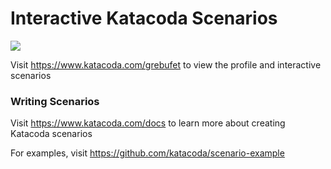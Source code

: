 # Interactive Katacoda Scenarios

[![](http://shields.katacoda.com/katacoda/grebufet/count.svg)](https://www.katacoda.com/grebufet "Get your profile on Katacoda.com")

Visit https://www.katacoda.com/grebufet to view the profile and interactive scenarios

### Writing Scenarios
Visit https://www.katacoda.com/docs to learn more about creating Katacoda scenarios

For examples, visit https://github.com/katacoda/scenario-example
